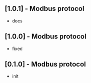 ## [1.0.1] - Modbus protocol
* docs
## [1.0.0] - Modbus protocol
* fixed
## [0.1.0] - Modbus protocol
* init
